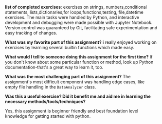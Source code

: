 **list of completed exercises**:
exercises on strings, numbers,conditional statements, lists,dictionaries,for loops,functions,testing, file,datetime exercises. The main tasks were handled by Python, and interactive development and debugging were made possible with Jupyter Notebook. Version control was guaranteed by Git, facilitating safe experimentation and easy tracking of changes.

**What was my favorite part of this assignment?**
i really enjoyed working on exercises by learning several builtin functions which made easy.

**What would I tell to someone doing this assignment for the first time?**
If you don't know about some particular function or method, look up Python documentation-that's a great way to learn it, too.

**What was the most challenging part of this assignment?**
The assignment's most difficult component was handling edge cases, like empty file handling in the `DataAnalyzer` class.

**Was this a useful exercise? Did it benefit me and aid me in learning the necessary methods/tools/techniques?**

Yes, this assignment is beginner friendly and best foundation level knowledge for getting started with python.
